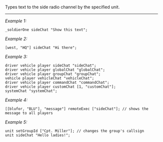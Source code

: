Types text to the side radio channel by the specified unit.


---
*Example 1:*
```sqf
_soldierOne sideChat "Show this text";
```

*Example 2:*
```sqf
[west, "HQ"] sideChat "Hi there";
```

*Example 3:*
```sqf
driver vehicle player sideChat "sideChat";
driver vehicle player globalChat "globalChat";
driver vehicle player groupChat "groupChat";
vehicle player vehicleChat "vehicleChat";
driver vehicle player commandChat "commandChat";
driver vehicle player customChat [1, "customChat"];
systemChat "systemChat";
```

*Example 4:*
```sqf
[[blufor, "BLU"], "message"] remoteExec ["sideChat"]; // shows the message to all players
```

*Example 5:*
```sqf
unit setGroupId ["Cpt. Miller"]; // changes the group's callsign
unit sideChat "Hello ladies!";
```